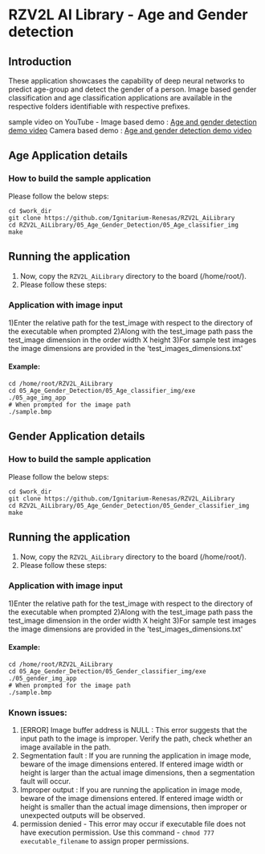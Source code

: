 # RZV2L AI Library - Age and Gender detection

## Introduction

These application showcases the capability of deep neural networks to predict age-group and detect the gender of a person.
Image based gender classification and age classification applications are available in the respective folders identifiable with respective prefixes.

sample video on YouTube -
Image based demo : [Age and gender detection demo video](https://youtu.be/-DpAGb7q4pM)
Camera based demo : [Age and gender detection demo video](https://youtu.be/azJW8TZ2-Hg)


## Age Application details


### How to build the sample application

Please follow the below steps:

```
cd $work_dir
git clone https://github.com/Ignitarium-Renesas/RZV2L_AiLibrary 
cd RZV2L_AiLibrary/05_Age_Gender_Detection/05_Age_classifier_img
make
```

## Running the application

1. Now, copy the `RZV2L_AiLibrary` directory to the board (/home/root/).
2. Please follow these steps:


### Application with image input


1)Enter the relative path for the test_image with respect to the directory of the executable when prompted
2)Along with the test_image path pass the test_image dimension in the order width X height 
3)For sample test images the image dimensions are provided in the 'test_images_dimensions.txt'

#### Example:
```
cd /home/root/RZV2L_AiLibrary 
cd 05_Age_Gender_Detection/05_Age_classifier_img/exe
./05_age_img_app
# When prompted for the image path
./sample.bmp
```

## Gender Application details


### How to build the sample application

Please follow the below steps:

```
cd $work_dir
git clone https://github.com/Ignitarium-Renesas/RZV2L_AiLibrary 
cd RZV2L_AiLibrary/05_Age_Gender_Detection/05_Gender_classifier_img
make
```

## Running the application

1. Now, copy the `RZV2L_AiLibrary` directory to the board (/home/root/).
2. Please follow these steps:


### Application with image input


1)Enter the relative path for the test_image with respect to the directory of the executable when prompted
2)Along with the test_image path pass the test_image dimension in the order width X height 
3)For sample test images the image dimensions are provided in the 'test_images_dimensions.txt'

#### Example:
```
cd /home/root/RZV2L_AiLibrary 
cd 05_Age_Gender_Detection/05_Gender_classifier_img/exe
./05_gender_img_app
# When prompted for the image path
./sample.bmp
```


### Known issues:
1. [ERROR] Image buffer address is NULL : This error suggests that the input path to the image is improper. Verify the path, check whether an image available in the path.
2. Segmentation fault : If you are running the application in image mode, beware of the image dimensions entered. If entered image width or height is larger than the actual image dimensions, then a segmentation fault will occur.
3. Improper output : If you are running the application in image mode, beware of the image dimensions entered. If entered image width or height is smaller than the actual image dimensions, then improper or unexpected outputs will be observed.
4. permission denied - This error may occur if executable file does not have execution permission. Use this command - `chmod 777 executable_filename` to assign proper permissions.

